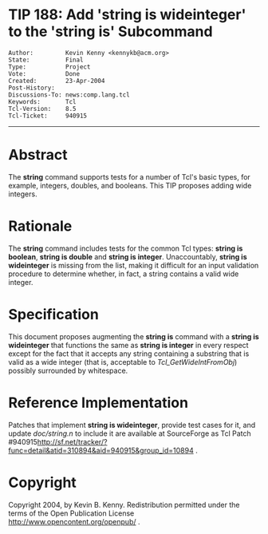 # TIP 188: Add 'string is wideinteger' to the 'string is' Subcommand
	Author:         Kevin Kenny <kennykb@acm.org>
	State:          Final
	Type:           Project
	Vote:           Done
	Created:        23-Apr-2004
	Post-History:   
	Discussions-To: news:comp.lang.tcl
	Keywords:       Tcl
	Tcl-Version:    8.5
	Tcl-Ticket:     940915
-----

# Abstract

The **string** command supports tests for a number of Tcl's basic
types, for example, integers, doubles, and booleans.  This TIP
proposes adding wide integers.

# Rationale

The **string** command includes tests for the common Tcl types:
**string is boolean**, **string is double** and **string is
integer**.  Unaccountably, **string is wideinteger** is missing from the
list, making it difficult for an input validation procedure to
determine whether, in fact, a string contains a valid wide integer.

# Specification

This document proposes augmenting the **string is** command with a
**string is wideinteger** that functions the same as **string is
integer** in every respect except for the fact that it accepts any
string containing a substring that is valid as a wide integer \(that
is, acceptable to _Tcl\_GetWideIntFromObj_\) possibly surrounded by
whitespace.

# Reference Implementation

Patches that implement **string is wideinteger**, provide test cases for
it, and update _doc/string.n_ to include it are available at
SourceForge as Tcl Patch
\#940915<http://sf.net/tracker/?func=detail&atid=310894&aid=940915&group_id=10894> .

# Copyright

Copyright 2004, by Kevin B. Kenny.  Redistribution permitted under the
terms of the Open Publication License
<http://www.opencontent.org/openpub/> .

